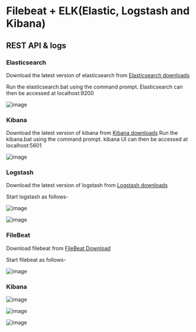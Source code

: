 # Filebeat + ELK(Elastic, Logstash and Kibana)
## REST API & logs

### Elasticsearch
Download the latest version of elasticsearch from  [Elasticsearch downloads](https://www.elastic.co/downloads/elasticsearch)

Run the elasticsearch.bat using the command prompt. Elasticsearch can then be accessed at localhost:9200

![image](https://user-images.githubusercontent.com/75089445/128631177-211f1865-0028-436a-9769-f8559c6a9976.png)

### Kibana

Download the latest version of kibana from [Kibana downloads](https://www.elastic.co/downloads/kibana)
Run the kibana.bat using the command prompt. kibana UI can then be accessed at localhost:5601

![image](https://user-images.githubusercontent.com/75089445/128631258-ba63a780-b610-4403-90c5-1764c2d18f90.png)

### Logstash

Download the latest version of logstash from [Logstash downloads](https://www.elastic.co/downloads/logstash)

Start logstash as follows-

![image](https://user-images.githubusercontent.com/75089445/128631446-d74c4f35-b5bd-4fbe-80af-b3b78fc0103e.png)

![image](https://user-images.githubusercontent.com/75089445/128631523-d155129f-e157-4005-92a1-c51b0bbbc785.png)

### FileBeat

Download filebeat from [FileBeat Download](https://www.elastic.co/downloads/beats/filebeat)

Start filebeat as follows-

![image](https://user-images.githubusercontent.com/75089445/128631612-6b428c2e-a9e4-4a1b-8d56-cd7308a42f25.png)

### Kibana

![image](https://user-images.githubusercontent.com/75089445/128631806-38a79c95-c9d8-4bea-9038-6fc76bb02f47.png)

![image](https://user-images.githubusercontent.com/75089445/128631840-ef7e5a52-c7ae-4ae4-8122-dd01c16f8416.png)

![image](https://user-images.githubusercontent.com/75089445/128631855-b524f20c-8522-4d0b-9046-10c84cd9a000.png)






